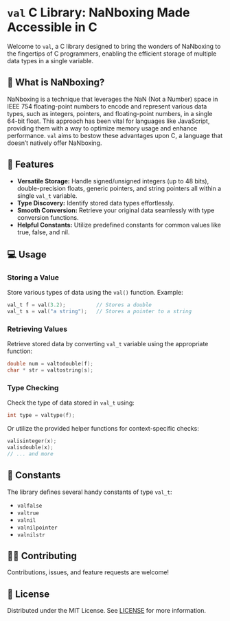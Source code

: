 # `val` C Library: NaNboxing Made Accessible in C

Welcome to `val`, a C library designed to bring the wonders of NaNboxing to the fingertips of C programmers, enabling the efficient storage of multiple data types in a single variable.

## 🧰 What is NaNboxing?

NaNboxing is a technique that leverages the NaN (Not a Number) space in IEEE 754 floating-point numbers to encode and represent various data types, such as integers, pointers, and floating-point numbers, in a single 64-bit float. This approach has been vital for languages like JavaScript, providing them with a way to optimize memory usage and enhance performance. `val` aims to bestow these advantages upon C, a language that doesn’t natively offer NaNboxing.

## 🚀 Features

- **Versatile Storage:** Handle signed/unsigned integers (up to 48 bits), double-precision floats, generic pointers, and string pointers all within a single `val_t` variable.
- **Type Discovery:** Identify stored data types effortlessly.
- **Smooth Conversion:** Retrieve your original data seamlessly with type conversion functions.
- **Helpful Constants:** Utilize predefined constants for common values like true, false, and nil.

## 💻 Usage

### Storing a Value

Store various types of data using the `val()` function. Example:

```c
val_t f = val(3.2);          // Stores a double
val_t s = val("a string");   // Stores a pointer to a string
```

### Retrieving Values

Retrieve stored data by converting `val_t` variable using the appropriate function:

```c
double num = valtodouble(f);
char * str = valtostring(s);
```

### Type Checking

Check the type of data stored in `val_t` using:

```c
int type = valtype(f);
```

Or utilize the provided helper functions for context-specific checks:

```c
valisinteger(x);
valisdouble(x);
// ... and more
```

## 🧪 Constants

The library defines several handy constants of type `val_t`:

- `valfalse`
- `valtrue`
- `valnil`
- `valnilpointer`
- `valnilstr`


## 🙋‍♂️ Contributing

Contributions, issues, and feature requests are welcome! 

## 📜 License

Distributed under the MIT License. See [LICENSE](LICENSE) for more information.


